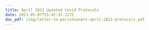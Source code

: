 ```yaml
---
title: April 2021 Updated Covid Protocols
date: 2021-05-07T15:41:37.227Z
doc_pdf: /img/letter-to-parishioners-april-2021-protocols.pdf
---
```


